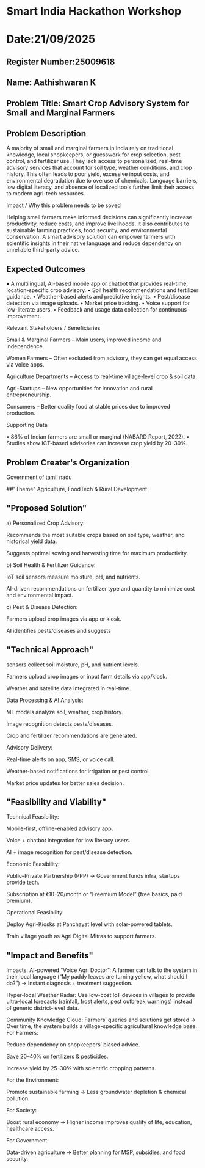 # Smart India Hackathon Workshop
# Date:21/09/2025
## Register Number:25009618
## Name: Aathishwaran K
## Problem Title: Smart Crop Advisory System for Small and Marginal Farmers
## Problem Description
A majority of small and marginal farmers in India rely on traditional knowledge, local shopkeepers, or guesswork for crop selection, pest control, and fertilizer use. They lack access to personalized, real-time advisory services that account for soil type, weather conditions, and crop history. This often leads to poor yield, excessive input costs, and environmental degradation due to overuse of chemicals. Language barriers, low digital literacy, and absence of localized tools further limit their access to modern agri-tech resources.

Impact / Why this problem needs to be soved

Helping small farmers make informed decisions can significantly increase productivity, reduce costs, and improve livelihoods. It also contributes to sustainable farming practices, food security, and environmental conservation. A smart advisory solution can empower farmers with scientific insights in their native language and reduce dependency on unreliable third-party advice.

## Expected Outcomes

• A multilingual, AI-based mobile app or chatbot that provides real-time, location-specific crop advisory.
• Soil health recommendations and fertilizer guidance.
• Weather-based alerts and predictive insights.
• Pest/disease detection via image uploads.
• Market price tracking.
• Voice support for low-literate users.
• Feedback and usage data collection for continuous improvement.

Relevant Stakeholders / Beneficiaries

Small & Marginal Farmers – Main users, improved income and independence.

Women Farmers – Often excluded from advisory, they can get equal access via voice apps.

Agriculture Departments – Access to real-time village-level crop & soil data.

Agri-Startups – New opportunities for innovation and rural entrepreneurship.

Consumers – Better quality food at stable prices due to improved production.

Supporting Data

• 86% of Indian farmers are small or marginal (NABARD Report, 2022).
• Studies show ICT-based advisories can increase crop yield by 20–30%.

## Problem Creater's Organization
Government of tamil nadu

##"Theme"
Agriculture, FoodTech & Rural Development

## "Proposed Solution"
a) Personalized Crop Advisory:

Recommends the most suitable crops based on soil type, weather, and historical yield data.

Suggests optimal sowing and harvesting time for maximum productivity.

b) Soil Health & Fertilizer Guidance:

IoT soil sensors measure moisture, pH, and nutrients.

AI-driven recommendations on fertilizer type and quantity to minimize cost and environmental impact.

c) Pest & Disease Detection:

Farmers upload crop images via app or kiosk.

AI identifies pests/diseases and suggests


## "Technical Approach" 
sensors collect soil moisture, pH, and nutrient levels.

Farmers upload crop images or input farm details via app/kiosk.

Weather and satellite data integrated in real-time.

Data Processing & AI Analysis:

ML models analyze soil, weather, crop history.

Image recognition detects pests/diseases.

Crop and fertilizer recommendations are generated.

Advisory Delivery:

Real-time alerts on app, SMS, or voice call.

Weather-based notifications for irrigation or pest control.

Market price updates for better sales decision.

## "Feasibility and Viability"
Technical Feasibility:

Mobile-first, offline-enabled advisory app.

Voice + chatbot integration for low literacy users.

AI + image recognition for pest/disease detection.

Economic Feasibility:

Public–Private Partnership (PPP) → Government funds infra, startups provide tech.

Subscription at ₹10–20/month or “Freemium Model” (free basics, paid premium).

Operational Feasibility:

Deploy Agri-Kiosks at Panchayat level with solar-powered tablets.

Train village youth as Agri Digital Mitras to support farmers.
## "Impact and Benefits"
Impacts:
AI-powered “Voice Agri Doctor”: A farmer can talk to the system in their local language (“My paddy leaves are turning yellow, what should I do?”) → Instant diagnosis + treatment suggestion.

Hyper-local Weather Radar: Use low-cost IoT devices in villages to provide ultra-local forecasts (rainfall, frost alerts, pest outbreak warnings) instead of generic district-level data.

Community Knowledge Cloud: Farmers’ queries and solutions get stored → Over time, the system builds a village-specific agricultural knowledge base.
For Farmers:

Reduce dependency on shopkeepers’ biased advice.

Save 20–40% on fertilizers & pesticides.

Increase yield by 25–30% with scientific cropping patterns.

For the Environment:

Promote sustainable farming → Less groundwater depletion & chemical pollution.

For Society:

Boost rural economy → Higher income improves quality of life, education, healthcare access.

For Government:

Data-driven agriculture → Better planning for MSP, subsidies, and food security.
